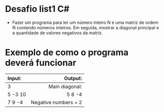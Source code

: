 # Desafio list1 C#

- Fazer um programa para ler um número inteiro N e uma matriz de
  ordem N contendo números inteiros. Em seguida, mostrar a diagonal
  principal e a quantidade de valores negativos da matriz.

# Exemplo de como o programa deverá funcionar

| Input:  |              Output: |
| :------ | -------------------: |
| 3       |       Main diagonal: |
| 5 -3 10 |               5 8 -4 |
| 7 9 -4  | Negative numbers = 2 |
